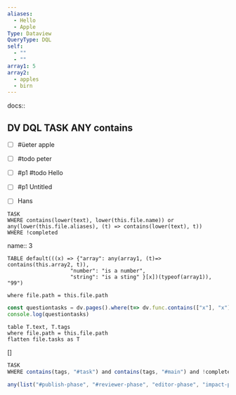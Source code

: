 ```yaml
---
aliases:
  - Hello
  - Apple
Type: Dataview
QueryType: DQL
self:
  - ""
  - ""
array1: 5
array2:
  - apples
  - birn
---
```

docs::


## DV DQL TASK ANY contains


- [ ] #üeter apple
- [ ] #todo peter
- [ ] #p1 #todo Hello
- [ ] #p1 Untitled
- [ ] Hans


```dataview
TASK 
WHERE contains(lower(text), lower(this.file.name)) or any(lower(this.file.aliases), (t) => contains(lower(text), t)) 
WHERE !completed

```
name:: 3

```dataview
TABLE default(((x) => {"array": any(array1, (t)=> contains(this.array2, t)), 
                    "number": "is a number", 
                    "string": "is a sting" }[x])(typeof(array1)), "99")
    
where file.path = this.file.path
```


```js dataviewjs
const questiontasks = dv.pages().where(t=> dv.func.contains(["x"], "x")).file.tasks?.where(t=> t.status ==="x").length
console.log(questiontasks)
```

```dataview
table T.text, T.tags
where file.path = this.file.path
flatten file.tasks as T

```





[]


```js dataview
TASK
WHERE contains(tags, "#task") and contains(tags, "#main") and !completed and 

any(list("#publish-phase", "#reviewer-phase", "editor-phase", "impact-phase", "#advisor-advice/Songi", "#collaborator-advice/Asif", "#collaborator-advice/Elena", "#submission-guidelines", "#my-advice"), (t)=> contains(tags, t))

```




















